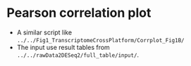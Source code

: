 # Pearson correlation plot
- A similar script like `../../Fig1_TranscriptomeCrossPlatform/Corrplot_Fig1B/`
- The input use result tables from `../../rawData2DESeq2/full_table/input/`.
